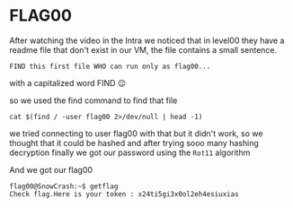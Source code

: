 # FLAG00
After watching the video in the Intra we noticed that in level00 they have a readme file that don't exist in our VM, the file contains a small sentence.

```
FIND this first file WHO can run only as flag00...
```
with a capitalized word FIND 😉

so we used the find command to find that file

```
cat $(find / -user flag00 2>/dev/null | head -1)
```

we tried connecting to user flag00 with that but it didn't work, so we thought that it could be hashed and after trying sooo many hashing decryption finally we got our password using the `Rot11` algorithm

And we got our flag00
```
flag00@SnowCrash:~$ getflag
Check flag.Here is your token : x24ti5gi3x0ol2eh4esiuxias

```
